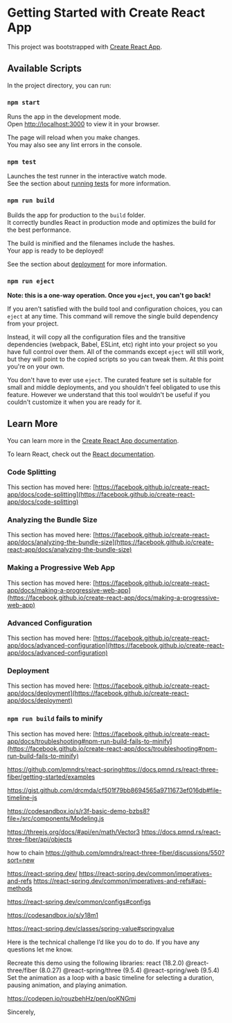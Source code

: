 # Getting Started with Create React App

This project was bootstrapped with [Create React App](https://github.com/facebook/create-react-app).

## Available Scripts

In the project directory, you can run:

### `npm start`

Runs the app in the development mode.\
Open [http://localhost:3000](http://localhost:3000) to view it in your browser.

The page will reload when you make changes.\
You may also see any lint errors in the console.

### `npm test`

Launches the test runner in the interactive watch mode.\
See the section about [running tests](https://facebook.github.io/create-react-app/docs/running-tests) for more information.

### `npm run build`

Builds the app for production to the `build` folder.\
It correctly bundles React in production mode and optimizes the build for the best performance.

The build is minified and the filenames include the hashes.\
Your app is ready to be deployed!

See the section about [deployment](https://facebook.github.io/create-react-app/docs/deployment) for more information.

### `npm run eject`

**Note: this is a one-way operation. Once you `eject`, you can't go back!**

If you aren't satisfied with the build tool and configuration choices, you can `eject` at any time. This command will remove the single build dependency from your project.

Instead, it will copy all the configuration files and the transitive dependencies (webpack, Babel, ESLint, etc) right into your project so you have full control over them. All of the commands except `eject` will still work, but they will point to the copied scripts so you can tweak them. At this point you're on your own.

You don't have to ever use `eject`. The curated feature set is suitable for small and middle deployments, and you shouldn't feel obligated to use this feature. However we understand that this tool wouldn't be useful if you couldn't customize it when you are ready for it.

## Learn More

You can learn more in the [Create React App documentation](https://facebook.github.io/create-react-app/docs/getting-started).

To learn React, check out the [React documentation](https://reactjs.org/).

### Code Splitting

This section has moved here: [https://facebook.github.io/create-react-app/docs/code-splitting](https://facebook.github.io/create-react-app/docs/code-splitting)

### Analyzing the Bundle Size

This section has moved here: [https://facebook.github.io/create-react-app/docs/analyzing-the-bundle-size](https://facebook.github.io/create-react-app/docs/analyzing-the-bundle-size)

### Making a Progressive Web App

This section has moved here: [https://facebook.github.io/create-react-app/docs/making-a-progressive-web-app](https://facebook.github.io/create-react-app/docs/making-a-progressive-web-app)

### Advanced Configuration

This section has moved here: [https://facebook.github.io/create-react-app/docs/advanced-configuration](https://facebook.github.io/create-react-app/docs/advanced-configuration)

### Deployment

This section has moved here: [https://facebook.github.io/create-react-app/docs/deployment](https://facebook.github.io/create-react-app/docs/deployment)

### `npm run build` fails to minify

This section has moved here: [https://facebook.github.io/create-react-app/docs/troubleshooting#npm-run-build-fails-to-minify](https://facebook.github.io/create-react-app/docs/troubleshooting#npm-run-build-fails-to-minify)


https://github.com/pmndrs/react-springhttps://docs.pmnd.rs/react-three-fiber/getting-started/examples



https://gist.github.com/drcmda/cf501f79bb8694565a9711673ef016db#file-timeline-js

https://codesandbox.io/s/r3f-basic-demo-bzbs8?file=/src/components/Modeling.js

https://threejs.org/docs/#api/en/math/Vector3
https://docs.pmnd.rs/react-three-fiber/api/objects

how to chain
https://github.com/pmndrs/react-three-fiber/discussions/550?sort=new

https://react-spring.dev/
https://react-spring.dev/common/imperatives-and-refs
https://react-spring.dev/common/imperatives-and-refs#api-methods

https://react-spring.dev/common/configs#configs

https://codesandbox.io/s/y18m1

https://react-spring.dev/classes/spring-value#springvalue


Here is the technical challenge I’d like you do to do. If you have any questions let me know.

Recreate this demo using the following libraries:
react (18.2.0)
@react-three/fiber (8.0.27)
@react-spring/three (9.5.4)
@react-spring/web (9.5.4)
Set the animation as a loop with a basic timeline for selecting a duration, pausing animation, and playing animation.

https://codepen.io/rouzbehHz/pen/poKNGmj

Sincerely,